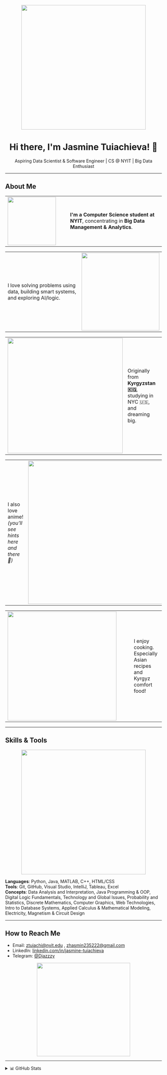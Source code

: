 <p align="center">
  <img src="https://i.pinimg.com/originals/a6/80/1a/a6801a1791d7525ac34ca743b4c2a4d2.gif" width="400"/>
</p>

<h1 align="center">Hi there, I'm Jasmine Tuiachieva! 🌸</h1>

<p align="center">
  Aspiring Data Scientist & Software Engineer | CS @ NYIT | Big Data Enthusiast
</p>

---


<h2 align="left">About Me</h2>

<!-- Row 1 -->
<table>
  <tr>
    <td width="185"><img src="https://i.pinimg.com/originals/c6/5e/c9/c65ec9a8eea3d1c446f290e0a2aac54c.gif" width="155"></td>
    <td><strong>I'm a Computer Science student at NYIT</strong>, concentrating in <strong>Big Data Management & Analytics</strong>.</td>
  </tr>
</table>

<!-- Row 2 -->
<table>
  <tr>
    <td>I love solving problems using data, building smart systems, and exploring AI/logic.</td>
    <td width="130"><img src="https://i.pinimg.com/originals/92/04/b7/9204b76de7e38bc4efbc2f800add06c3.gif" width="250"></td>
  </tr>
</table>

<!-- Row 3 -->
<table>
  <tr>
    <td width="370"><img src="https://i.pinimg.com/736x/b7/a2/2a/b7a22a6c66ad2a4d412adb3cbf3a7106.jpg" width="370"></td>
    <td>Originally from <strong>Kyrgyzstan 🇰🇬</strong>, studying in NYC 🇺🇸, and dreaming big.</td>
  </tr>
</table>

<!-- Row 4 -->
<table>
  <tr>
    <td>I also love anime! <em>(you’ll see hints here and there 👀)</em></td>
    <td width="390"><img src="https://media1.tenor.com/m/TmQG5zFf_MIAAAAC/bling-bang-bang-born-mashle.gif" width="460"></td>
  </tr>
</table>

<!-- Row 5 -->
<table>
  <tr>
    <td width="390"><img src="https://media1.tenor.com/m/-e9u21bmf2IAAAAC/dungeon-meshi-delicious-in-dungeon.gif" width="350"></td>
    <td>I enjoy cooking. Especially Asian recipes and Kyrgyz comfort food!</td>
  </tr>
</table>

---


## Skills & Tools

<p align="center">
  <img src="https://media1.tenor.com/m/xv7gDN-yXw0AAAAd/jujutsu-kaisen-shibuya-incident.gif" width="400"/>
</p>

**Languages**: Python, Java, MATLAB, C++, HTML/CSS  
**Tools**: Git, GitHub, Visual Studio, IntelliJ, Tableau, Excel  
**Concepts**: Data Analysis and Interpretation, Java Programming & OOP, Digital Logic Fundamentals, Technology and Global Issues, Probability and Statistics, Discrete Mathematics, Computer Graphics,
Web Technologies, Intro to Database Systems, Applied Calculus & Mathematical Modeling, Electricity, Magnetism & Circuit Design

---

## How to Reach Me

- Email: [ztuiachi@nyit.edu](mailto:ztuiachi@nyit.edu) , [zhasmin235222@gmail.com](mailto:zhasmin235222@gmail.com) 
- LinkedIn: [linkedin.com/in/jasmine-tuiachieva](https://www.linkedin.com/in/jasmine-tuiachieva-6338a5259/)
- Telegram: [@Djazzzy](https://t.me/Djazzzy)


<p align="center">
  <img src="https://media3.giphy.com/media/v1.Y2lkPTc5MGI3NjExZTR1cDJvcHk1eXF6Z2d6N3ZuZnJ0MDdzanV1eTRtZHF0NWwxdjNlaCZlcD12MV9pbnRlcm5hbF9naWZfYnlfaWQmY3Q9Zw/dKBES1ypGwZdyFQBQ7/giphy.gif" width="300"/>
</p>

---

<details>
  <summary>📊 GitHub Stats</summary>
  <br/>
  <img src="https://github-readme-stats.vercel.app/api?username=mikaisloyal&show_icons=true&theme=tokyonight"/>
</details>

